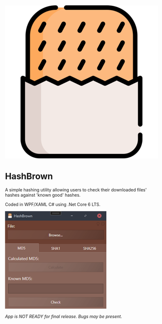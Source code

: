 ![HashBrown Logo](/HashBrown/hash-browns.png?raw=true)
# HashBrown
A simple hashing utility allowing users to check their downloaded files' hashes against 'known good' hashes.

Coded in WPF/XAML C# using .Net Core 6 LTS. 

![HashBrown Screenshot](/HashBrown/HashBrown-Screenshot.png?raw=true)

*App is NOT READY for final release. Bugs may be present.*
